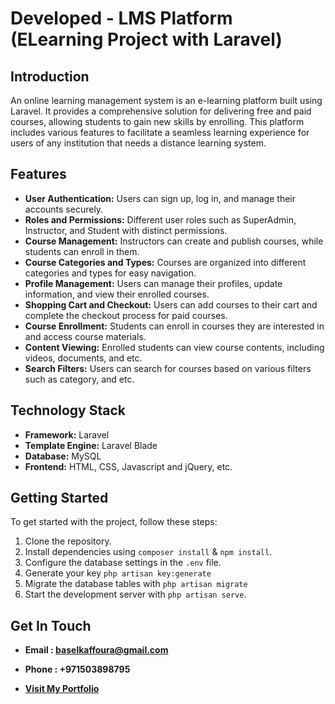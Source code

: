 # Developed  -  LMS Platform (ELearning Project with Laravel)


## Introduction

An online learning management system is an e-learning platform built using Laravel. It provides a comprehensive solution for delivering free and paid courses, allowing students to gain new skills by enrolling. This platform includes various features to facilitate a seamless learning experience for users of any institution that needs a distance learning system.


## Features

-   **User Authentication:** Users can sign up, log in, and manage their accounts securely.
-   **Roles and Permissions:** Different user roles such as SuperAdmin, Instructor, and Student with distinct permissions.
-   **Course Management:** Instructors can create and publish courses, while students can enroll in them.
-   **Course Categories and Types:** Courses are organized into different categories and types for easy navigation.
-   **Profile Management:** Users can manage their profiles, update information, and view their enrolled courses.
-   **Shopping Cart and Checkout:** Users can add courses to their cart and complete the checkout process for paid courses.
-   **Course Enrollment:** Students can enroll in courses they are interested in and access course materials.
-   **Content Viewing:** Enrolled students can view course contents, including videos, documents, and etc.
-   **Search Filters:** Users can search for courses based on various filters such as category, and etc.


## Technology Stack

-   **Framework:** Laravel
-   **Template Engine:** Laravel Blade
-   **Database:** MySQL
-   **Frontend:** HTML, CSS, Javascript and jQuery, etc.


## Getting Started

To get started with the project, follow these steps:

1. Clone the repository.
2. Install dependencies using `composer install` & `npm install`.
3. Configure the database settings in the `.env` file.
4. Generate your key `php artisan key:generate`
5. Migrate the database tables with `php artisan migrate`
6. Start the development server with `php artisan serve`.


## Get In Touch

- **Email : baselkaffoura@gmail.com**

- **Phone : +971503898795**

- **<a href="https://basel-kaffoura-portfolio.vercel.app">Visit My Portfolio</a>**
